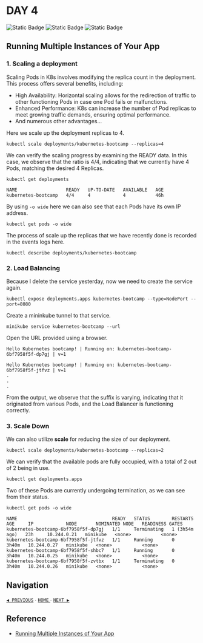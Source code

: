 # DAY 4

![Static Badge](https://img.shields.io/badge/Date-2--8--2023-f5f5f5?logo=googlecalendar&logoColor=f5f5f5)
![Static Badge](https://img.shields.io/badge/Docker-v24.0.2-2496ed?logo=docker&logoColor=2496ed)
![Static Badge](https://img.shields.io/badge/minikube-v1.30.1-326ce5?logo=kubernetes&logoColor=326ce5)

## Running Multiple Instances of Your App

### 1. Scaling a deployment

Scaling Pods in K8s involves modifying the replica count in the deployment. This process offers several benefits, including:

- High Availability: Horizontal scaling allows for the redirection of traffic to other functioning Pods in case one Pod fails or malfunctions.
- Enhanced Performance: K8s can increase the number of Pod replicas to meet growing traffic demands, ensuring optimal performance.
- And numerous other advantages...

Here we scale up the deployment replicas to 4.

`kubectl scale deployments/kubernetes-bootcamp --replicas=4`

We can verify the scaling progress by examining the READY data. In this case, we observe that the ratio is 4/4, indicating that we currently have 4 Pods, matching the desired 4 Replicas.

`kubectl get deployments`

```
NAME                  READY   UP-TO-DATE   AVAILABLE   AGE
kubernetes-bootcamp   4/4     4            4           46h
```

By using `-o wide` here we can also see that each Pods have its own IP address.

`kubectl get pods -o wide`

The process of scale up the replicas that we have recently done is recorded in the events logs here.

`kubectl describe deployments/kubernetes-bootcamp`

### 2. Load Balancing

Because I delete the service yesterday, now we need to create the service again.

`kubectl expose deployments.apps kubernetes-bootcamp --type=NodePort --port=8080`

Create a mininkube tunnel to that service.

`minikube service kubernetes-bootcamp --url`

Open the URL provided using a browser.

```
Hello Kubernetes bootcamp! | Running on: kubernetes-bootcamp-6bf7958f5f-dp7gj | v=1

Hello Kubernetes bootcamp! | Running on: kubernetes-bootcamp-6bf7958f5f-jtfvz | v=1
.
.
.
```

From the output, we observe that the suffix is varying, indicating that it originated from various Pods, and the Load Balancer is functioning correctly.

### 3. Scale Down

We can also utilize **scale** for reducing the size of our deployment.

`kubectl scale deployments/kubernetes-bootcamp --replicas=2`

We can verify that the available pods are fully occupied, with a total of 2 out of 2 being in use.

`kubectl get deployments.apps`

Two of these Pods are currently undergoing termination, as we can see from their status.

`kubectl get pods -o wide`

```
NAME                                   READY   STATUS        RESTARTS        AGE     IP            NODE       NOMINATED NODE   READINESS GATES
kubernetes-bootcamp-6bf7958f5f-dp7gj   1/1     Terminating   1 (3h54m ago)   23h     10.244.0.21   minikube   <none>           <none>
kubernetes-bootcamp-6bf7958f5f-jtfvz   1/1     Running       0               3h40m   10.244.0.27   minikube   <none>           <none>
kubernetes-bootcamp-6bf7958f5f-shbc7   1/1     Running       0               3h40m   10.244.0.25   minikube   <none>           <none>
kubernetes-bootcamp-6bf7958f5f-zvtbx   1/1     Terminating   0               3h40m   10.244.0.26   minikube   <none>           <none>
```

## Navigation

[`◀︎ PREVIOUS`](../day-3/README.md) ∙ [ `HOME` ](../../README.md) ∙ [`NEXT ▶︎`](../day-5/README.md)

## Reference

- [Running Multiple Instances of Your App](https://kubernetes.io/docs/tutorials/kubernetes-basics/scale/scale-intro/)